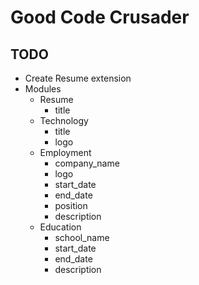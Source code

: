 # Good Code Crusader

## TODO

- Create Resume extension
- Modules
    - Resume 
        - title
    - Technology
        - title
        - logo
    - Employment
        - company_name
        - logo
        - start_date
        - end_date
        - position
        - description
    - Education
        - school_name
        - start_date
        - end_date
        - description
            
        
    
